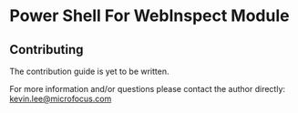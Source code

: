 # Power Shell For WebInspect Module

## Contributing

The contribution guide is yet to be written.

For more information and/or questions please contact the author directly: kevin.lee@microfocus.com
